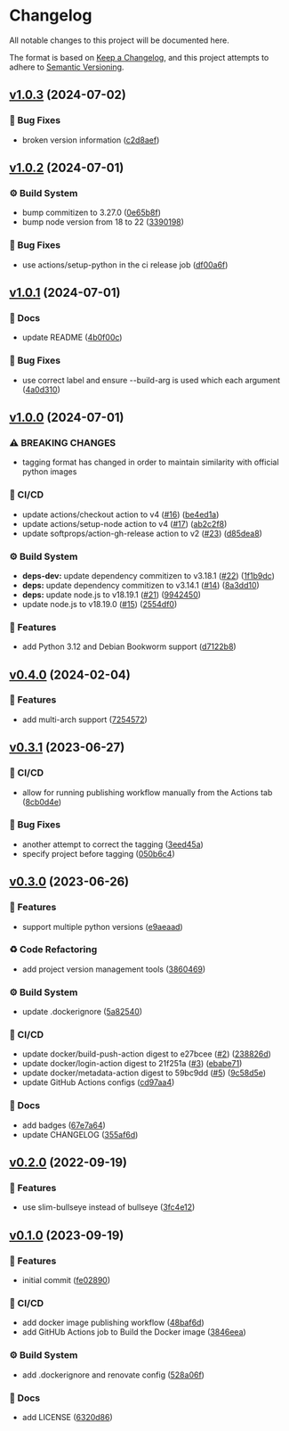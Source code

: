 # Changelog

All notable changes to this project will be documented here.

The format is based on [Keep a Changelog](https://keepachangelog.com/en/1.0.0/), and this project attempts to adhere to [Semantic Versioning](https://semver.org/spec/v2.0.0.html).

## [v1.0.3](https://github.com/engineervix/docker-python-latex/compare/v1.0.2...v1.0.3) (2024-07-02)


### 🐛 Bug Fixes

* broken version information ([c2d8aef](https://github.com/engineervix/docker-python-latex/commit/c2d8aef17fd9aea1291dc02e8adc5b34ca34b228))

## [v1.0.2](https://github.com/engineervix/docker-python-latex/compare/v1.0.1...v1.0.2) (2024-07-01)


### ⚙️ Build System

* bump commitizen to 3.27.0 ([0e65b8f](https://github.com/engineervix/docker-python-latex/commit/0e65b8f03ff39674ba2a6898cc7deef5214c3d2b))
* bump node version from 18 to 22 ([3390198](https://github.com/engineervix/docker-python-latex/commit/3390198167b571deeb1a71b9e38080a7297b5c88))


### 🐛 Bug Fixes

* use actions/setup-python in the ci release job ([df00a6f](https://github.com/engineervix/docker-python-latex/commit/df00a6f8103e28309c1991b2176dfbce416cc1b9))

## [v1.0.1](https://github.com/engineervix/docker-python-latex/compare/v1.0.0...v1.0.1) (2024-07-01)


### 📝 Docs

* update README ([4b0f00c](https://github.com/engineervix/docker-python-latex/commit/4b0f00c8731eb9c2bebc395475e24c5277b9a505))


### 🐛 Bug Fixes

* use correct label and ensure --build-arg is used which each argument ([4a0d310](https://github.com/engineervix/docker-python-latex/commit/4a0d3105bf061b13993d6b306677c833e6402612))

## [v1.0.0](https://github.com/engineervix/docker-python-latex/compare/v0.4.0...v1.0.0) (2024-07-01)


### ⚠ BREAKING CHANGES

* tagging format has changed in order to maintain similarity with official python images

### 👷 CI/CD

* update actions/checkout action to v4 ([#16](https://github.com/engineervix/docker-python-latex/issues/16)) ([be4ed1a](https://github.com/engineervix/docker-python-latex/commit/be4ed1a286b6c23330dfbc6a156918c650dfce8b))
* update actions/setup-node action to v4 ([#17](https://github.com/engineervix/docker-python-latex/issues/17)) ([ab2c2f8](https://github.com/engineervix/docker-python-latex/commit/ab2c2f8280e26e692ae921a005302e6c884359dc))
* update softprops/action-gh-release action to v2 ([#23](https://github.com/engineervix/docker-python-latex/issues/23)) ([d85dea8](https://github.com/engineervix/docker-python-latex/commit/d85dea8adcf56aa5c512fed0028bfb5a7db61c9b))


### ⚙️ Build System

* **deps-dev:** update dependency commitizen to v3.18.1 ([#22](https://github.com/engineervix/docker-python-latex/issues/22)) ([1f1b9dc](https://github.com/engineervix/docker-python-latex/commit/1f1b9dcc80ad7e9da48640a95655f087070d90bd))
* **deps:** update dependency commitizen to v3.14.1 ([#14](https://github.com/engineervix/docker-python-latex/issues/14)) ([8a3dd10](https://github.com/engineervix/docker-python-latex/commit/8a3dd107048fd54faa9c5edfd3c5c84355e133c6))
* **deps:** update node.js to v18.19.1 ([#21](https://github.com/engineervix/docker-python-latex/issues/21)) ([9942450](https://github.com/engineervix/docker-python-latex/commit/994245029083c0f29eb87597b41ea2561f4767c2))
* update node.js to v18.19.0 ([#15](https://github.com/engineervix/docker-python-latex/issues/15)) ([2554df0](https://github.com/engineervix/docker-python-latex/commit/2554df051bebc26435a315c62e80c3d89e87e2bc))


### 🚀 Features

* add Python 3.12 and Debian Bookworm support ([d7122b8](https://github.com/engineervix/docker-python-latex/commit/d7122b86c72eb6335a0b1436e221fbcb98bac3db))

## [v0.4.0](https://github.com/engineervix/docker-python-latex/compare/v0.3.1...v0.4.0) (2024-02-04)


### 🚀 Features

* add multi-arch support ([7254572](https://github.com/engineervix/docker-python-latex/commit/72545721fcff677a1b1a50bf06127fdc80ffa869))

## [v0.3.1](https://github.com/engineervix/docker-python-latex/compare/v0.3.0...v0.3.1) (2023-06-27)


### 👷 CI/CD

* allow for running publishing workflow manually from the Actions tab ([8cb0d4e](https://github.com/engineervix/docker-python-latex/commit/8cb0d4e771e19f6c8ec36f746f914560c8e4ce56))


### 🐛 Bug Fixes

* another attempt to correct the tagging ([3eed45a](https://github.com/engineervix/docker-python-latex/commit/3eed45ac37c4847c96a0e6d8d7cf6ae82c41179a))
* specify project before tagging ([050b6c4](https://github.com/engineervix/docker-python-latex/commit/050b6c44b92ad99f54623917382a12c69adc674c))

## [v0.3.0](https://github.com/engineervix/docker-python-latex/compare/v0.2.0...v0.3.0) (2023-06-26)


### 🚀 Features

* support multiple python versions ([e9aeaad](https://github.com/engineervix/docker-python-latex/commit/e9aeaadef4b4bf75d5a0c1db05b4b94c04de83ed))


### ♻️ Code Refactoring

* add project version management tools ([3860469](https://github.com/engineervix/docker-python-latex/commit/3860469dc48af9e5f8efcb23076fb2de92c1b560))


### ⚙️ Build System

* update .dockerignore ([5a82540](https://github.com/engineervix/docker-python-latex/commit/5a825409f7399126e5d84bb23df78bc47fa995ad))


### 👷 CI/CD

* update docker/build-push-action digest to e27bcee ([#2](https://github.com/engineervix/docker-python-latex/issues/2)) ([238826d](https://github.com/engineervix/docker-python-latex/commit/238826d5f3024073b9ba88bbc9d6fed8a3df9da7))
* update docker/login-action digest to 21f251a ([#3](https://github.com/engineervix/docker-python-latex/issues/3)) ([ebabe71](https://github.com/engineervix/docker-python-latex/commit/ebabe71a1d346e1a4204e378ce02060e9c397b05))
* update docker/metadata-action digest to 59bc9dd ([#5](https://github.com/engineervix/docker-python-latex/issues/5)) ([9c58d5e](https://github.com/engineervix/docker-python-latex/commit/9c58d5e2093b99e6f0a0b3353b7a915f7dd27469))
* update GitHub Actions configs ([cd97aa4](https://github.com/engineervix/docker-python-latex/commit/cd97aa430b5bb0ad9b5984f0f87e6e9804a6395e))


### 📝 Docs

* add badges ([67e7a64](https://github.com/engineervix/docker-python-latex/commit/67e7a64ee5c734669516bb64f5416ed508ebea05))
* update CHANGELOG ([355af6d](https://github.com/engineervix/docker-python-latex/commit/355af6ddd28a46565c8505ffd239bf60e336f623))

## [v0.2.0](https://github.com/engineervix/docker-python-latex/compare/v0.1.0...v0.2.0) (2022-09-19)

### 🚀 Features

* use slim-bullseye instead of bullseye ([3fc4e12](https://github.com/engineervix/docker-python-latex/commit/3fc4e12086bddfd101a1775369d4f3064df24903))

## [v0.1.0](https://github.com/engineervix/docker-python-latex/compare/v0.0.0...v0.1.0) (2023-09-19)

### 🚀 Features

* initial commit ([fe02890](https://github.com/engineervix/docker-python-latex/commit/fe02890074be2d398937d4c989ba13ecca3f8a48))

### 👷 CI/CD

* add docker image publishing workflow ([48baf6d](https://github.com/engineervix/docker-python-latex/commit/48baf6dde2379ef49ac10a8aeec557942266e29c))
* add GitHUb Actions job to Build the Docker image ([3846eea](https://github.com/engineervix/docker-python-latex/commit/3846eeada5aef77cf01c3ef2d4df7daa8f89ffb6))

### ⚙️ Build System

* add .dockerignore and renovate config ([528a06f](https://github.com/engineervix/docker-python-latex/commit/528a06f1daf5b1cd31c65f0cbf2e57de528e8bcb))

### 📝 Docs

* add LICENSE ([6320d86](https://github.com/engineervix/docker-python-latex/commit/6320d869b8baaf9445333cc020e7a77e76d26667))
